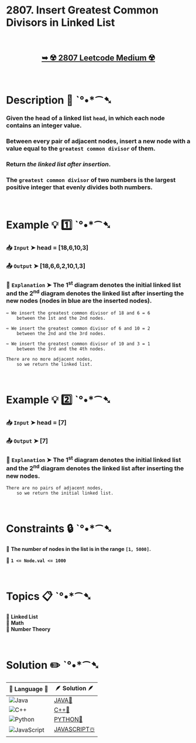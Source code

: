 # 2807. Insert Greatest Common Divisors in Linked List

</br>

<h2 align="center"> 

<a href="https://leetcode.com/problems/insert-greatest-common-divisors-in-linked-list/description/?envType=daily-question&envId=2024-09-10"><strong>➥ ☢️ 2807 Leetcode Medium ☢️ </strong></a>
</h2>

</br>

# Description 📜 ˋ°•*⁀➷

### Given the head of a linked list `head`, in which each node contains an integer value.

### Between every pair of adjacent nodes, insert a new node with a value equal to the `greatest common divisor` of them.

### Return *the linked list after insertion*.

### The `greatest common divisor` of two numbers is the largest positive integer that evenly divides both numbers.

</br>

# Example 💡 1️⃣ ˋ°•*⁀➷

  ### 📥 `Input`  ➤ head = [18,6,10,3]

  ### 📤 `Output`  ➤ [18,6,6,2,10,1,3]

  ### 🔦 `Explanation`  ➤ The 1<sup>st</sup> diagram denotes the initial linked list and the 2<sup>nd</sup> diagram denotes the linked list after inserting the new nodes (nodes in blue are the inserted nodes).

    ➺ We insert the greatest common divisor of 18 and 6 = 6 
        between the 1st and the 2nd nodes.

    ➺ We insert the greatest common divisor of 6 and 10 = 2 
        between the 2nd and the 3rd nodes.

    ➺ We insert the greatest common divisor of 10 and 3 = 1 
        between the 3rd and the 4th nodes.

    There are no more adjacent nodes, 
        so we return the linked list.

</br>

# Example 💡 2️⃣ ˋ°•*⁀➷

  ### 📥 `Input` ➤ head = [7]

  ### 📤 `Output`  ➤  [7]

  ### 🔦 `Explanation` ➤ The 1<sup>st</sup> diagram denotes the initial linked list and the 2<sup>nd</sup> diagram denotes the linked list after inserting the new nodes.

    There are no pairs of adjacent nodes, 
        so we return the initial linked list.

</br>

# Constraints 🔒 ˋ°•*⁀➷

🔹 **The number of nodes in the list is in the range `[1, 5000]`.** </br>

🔹 **`1 <= Node.val <= 1000`** </br>

</br>

# Topics 📋 ˋ°•*⁀➷

🔸 **Linked List**  </br>
🔸 **Math**  </br>
🔸 **Number Theory**  </br>

</br>

# Solution ✏️ ˋ°•*⁀➷

| 📒 Language 📒  | 🪶 Solution 🪶 |
| ------------- | ------------- |
|  ![Java](https://img.shields.io/badge/java-%23ED8B00.svg?style=for-the-badge&logo=openjdk&logoColor=white)  | [JAVA🍁]() |
|  ![C++](https://img.shields.io/badge/c++-%2300599C.svg?style=for-the-badge&logo=c%2B%2B&logoColor=white)  | [C++🎲]()  |
|  ![Python](https://img.shields.io/badge/python-3670A0?style=for-the-badge&logo=python&logoColor=ffdd54)    | [PYTHON🍰]() |
| ![JavaScript](https://img.shields.io/badge/javascript-%23323330.svg?style=for-the-badge&logo=javascript&logoColor=%23F7DF1E)   | [JAVASCRIPT☃️]() |

